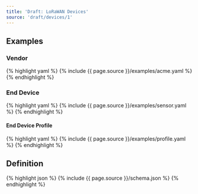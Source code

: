 ```yaml
---
title: 'Draft: LoRaWAN Devices'
source: 'draft/devices/1'
---
```


## Examples

### Vendor

{% highlight yaml %}
{% include {{ page.source }}/examples/acme.yaml %}
{% endhighlight %}

### End Device

{% highlight yaml %}
{% include {{ page.source }}/examples/sensor.yaml %}
{% endhighlight %}

#### End Device Profile

{% highlight yaml %}
{% include {{ page.source }}/examples/profile.yaml %}
{% endhighlight %}

## Definition

{% highlight json %}
{% include {{ page.source }}/schema.json %}
{% endhighlight %}

